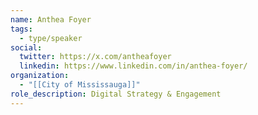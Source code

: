 ```yaml
---
name: Anthea Foyer
tags:
  - type/speaker
social:
  twitter: https://x.com/antheafoyer
  linkedin: https://www.linkedin.com/in/anthea-foyer/
organization:
  - "[[City of Mississauga]]"
role_description: Digital Strategy & Engagement
---
```

